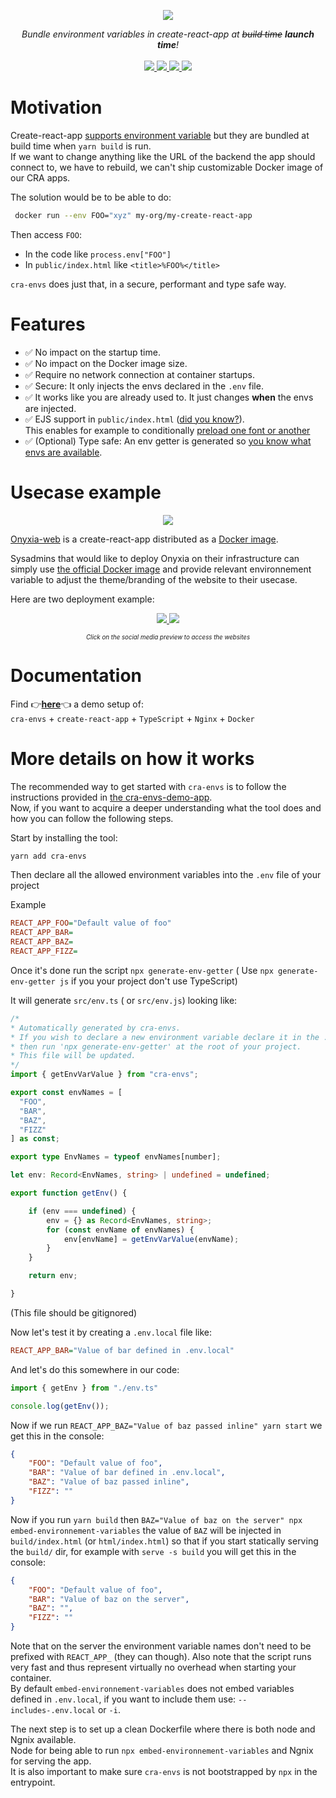 <p align="center">
    <img src="https://user-images.githubusercontent.com/6702424/154800287-c8433ac4-26c1-43fb-9507-46cd0b6e751a.png">  
</p>
<p align="center">
    <i>Bundle environment variables in create-react-app at <strike>build time</strike> <b> launch time</b>!</i>
    <br>
    <br>
    <a href="https://github.com/garronej/cra-envs/actions">
      <img src="https://github.com/garronej/cra-envs/workflows/ci/badge.svg?branch=main">
    </a>
    <a href="https://bundlephobia.com/package/cra-envs">
      <img src="https://img.shields.io/bundlephobia/minzip/cra-envs">
    </a>
    <a href="https://github.com/garronej/cra-envs/blob/aa97a3cc446a0afdb7769a1d351c5b45723d3481/tsconfig.json#L14">
        <img src="https://camo.githubusercontent.com/0f9fcc0ac1b8617ad4989364f60f78b2d6b32985ad6a508f215f14d8f897b8d3/68747470733a2f2f62616467656e2e6e65742f62616467652f547970655363726970742f7374726963742532302546302539462539322541412f626c7565">
    </a>
    <a href="https://github.com/garronej/cra-envs/blob/main/LICENSE">
      <img src="https://img.shields.io/npm/l/cra-envs">
    </a>
</p>

# Motivation

Create-react-app [supports environment variable](https://create-react-app.dev/docs/adding-custom-environment-variables/) but they are bundled at build time when `yarn build` is run.  
If we want to change anything like the URL of the backend the app should connect to, we have to rebuild, we can't ship customizable Docker image of our CRA apps.  

The solution would be to be able to do:  
```bash
 docker run --env FOO="xyz" my-org/my-create-react-app
 ```
Then access `FOO`:  
- In the code like `process.env["FOO"]` 
- In `public/index.html` like `<title>%FOO%</title>`

`cra-envs` does just that, in a secure, performant and type safe way.  

# Features

- ✅ No impact on the startup time.
- ✅ No impact on the Docker image size.  
- ✅ Require no network connection at container startups.
- ✅ Secure: It only injects the envs declared in the `.env` file.  
- ✅ It works like you are already used to. It just changes **when** the envs are injected.  
- ✅  EJS support in `public/index.html` ([did you know?](https://github.com/facebook/create-react-app/issues/3112#issuecomment-328829771)).  
This enables for example to conditionally [preload one font or another](https://github.com/garronej/cra-envs-demo-app/blob/e1aa8067b52a563bc5db18558e7ed7746a56c9c0/public/index.html#L6-L21)  
- ✅ (Optional) Type safe: An env getter is generated so [you know what envs are available](https://user-images.githubusercontent.com/6702424/154802407-92d2d0b7-b74c-4b35-a2b5-5c27c26d5127.png).  


# Usecase example

<p align="center">
	<img src="https://user-images.githubusercontent.com/6702424/154810177-3da80638-93c3-4a41-9710-13541b9d8974.png" />
</p>

[Onyxia-web](https://github.com/InseeFrLab/onyxia-web) is a create-react-app distributed as a [Docker image](https://hub.docker.com/r/inseefrlab/onyxia-web/tags).  

Sysadmins that would like to deploy Onyxia on their infrastructure can simply use
[the official Docker image](https://hub.docker.com/r/inseefrlab/onyxia-web/tags) and provide relevant environnement variable to adjust the theme/branding of the website to their usecase.  

Here are two deployment example:  

<p align="center">
  <a href="https://datalab.sspcloud.fr">
    <img src="https://user-images.githubusercontent.com/6702424/154809580-b38abbc2-d7be-4fc2-ad7d-b830d88f3a57.png">  
  </a>
  <a href="https://sill-demo.etalab.gouv.fr/">
    <img src="https://user-images.githubusercontent.com/6702424/154809578-4aaa5501-e356-484b-8a95-c2a59e287cf9.png">  
  </a>
</p>
<p align="center">
        <sub><sup><em>Click on the social media preview to access the websites</em></sup></sub>
</p>


# Documentation

Find 👉[**here**](https://github.com/garronej/cra-envs-demo-app)👈 a demo setup of:  
`cra-envs` + `create-react-app` + `TypeScript` + `Nginx` + `Docker`


# More details on how it works

The recommended way to get started with `cra-envs` is to follow the instructions
provided in [the cra-envs-demo-app](https://github.com/garronej/cra-envs-demo-app).  
Now, if you want to acquire a deeper understanding what the tool does and how
you can follow the following steps.

Start by installing the tool: 

```bash
yarn add cra-envs 
```

Then declare all the allowed environment variables into the `.env` file of your project

Example
```ini
REACT_APP_FOO="Default value of foo"
REACT_APP_BAR=
REACT_APP_BAZ=
REACT_APP_FIZZ=
```

Once it's done run the script `npx generate-env-getter` ( Use `npx generate-env-getter js` if you your project don't use TypeScript)

It will generate `src/env.ts` ( or `src/env.js`) looking like:
```typescript
/* 
* Automatically generated by cra-envs.
* If you wish to declare a new environment variable declare it in the .env file (prefixed by REACT_APP_)
* then run 'npx generate-env-getter' at the root of your project.
* This file will be updated.
*/
import { getEnvVarValue } from "cra-envs";

export const envNames = [
  "FOO",
  "BAR",
  "BAZ",
  "FIZZ"
] as const;

export type EnvNames = typeof envNames[number];

let env: Record<EnvNames, string> | undefined = undefined;

export function getEnv() {

    if (env === undefined) {
        env = {} as Record<EnvNames, string>;
        for (const envName of envNames) {
            env[envName] = getEnvVarValue(envName);
        }
    }

    return env;

}
```
(This file should be gitignored)  

Now let's test it by creating a `.env.local` file like:  
```ini
REACT_APP_BAR="Value of bar defined in .env.local"
```

And let's do this somewhere in our code: 

```typescript
import { getEnv } from "./env.ts"

console.log(getEnv());
```
Now if we run `REACT_APP_BAZ="Value of baz passed inline" yarn start` we get this
in the console: 

```json
{
    "FOO": "Default value of foo",
    "BAR": "Value of bar defined in .env.local",
    "BAZ": "Value of baz passed inline",
    "FIZZ": ""
}
```

Now if you run `yarn build` then `BAZ="Value of baz on the server" npx embed-environnement-variables`
the value of `BAZ` will be injected in `build/index.html` (or `html/index.html`) so that if you 
start statically serving
the `build/` dir, for example with `serve -s build` you will get this in the console:  

```json
{
    "FOO": "Default value of foo",
    "BAR": "Value of baz on the server",
    "BAZ": "",
    "FIZZ": ""
}
```

Note that on the server the environment variable names don't need to be prefixed with `REACT_APP_` (they can though).
Also note that the script runs very fast and thus represent virtually no overhead when starting your container.  
By default `embed-environnement-variables` does not embed variables defined in `.env.local`, if you want to include
them use: `--includes-.env.local` or `-i`.

The next step is to set up a clean Dockerfile where there is both node and Ngnix available.  
Node for being able to run `npx embed-environnement-variables` and Ngnix for serving the app.  
It is also important to make sure `cra-envs` is not bootstrapped by `npx` in the entrypoint.
